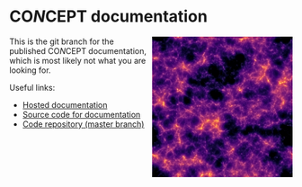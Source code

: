CO*N*CEPT documentation
=======================
<img align="right" height="250" src="/_static/render2D.png"/>

This is the git branch for the published CO*N*CEPT documentation,
which is most likely not what you are looking for.

Useful links:

* [Hosted documentation][documentation_hosted]
* [Source code for documentation][documentation_source]
* [Code repository (master branch)][master_branch]

[documentation_hosted]: https://jmd-dk.github.io/concept/
[documentation_source]: https://github.com/jmd-dk/concept/tree/master/doc/
[master_branch]: https://github.com/jmd-dk/concept/


